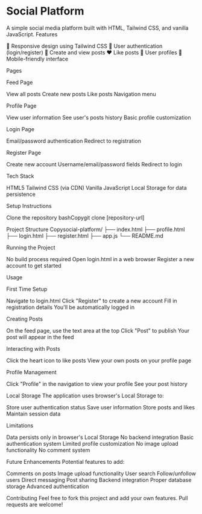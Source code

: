 
# Social Platform
A simple social media platform built with HTML, Tailwind CSS, and vanilla JavaScript.
Features

📱 Responsive design using Tailwind CSS
🔐 User authentication (login/register)
📝 Create and view posts
❤️ Like posts
👤 User profiles
📱 Mobile-friendly interface

Pages

Feed Page

View all posts
Create new posts
Like posts
Navigation menu


Profile Page

View user information
See user's posts history
Basic profile customization


Login Page

Email/password authentication
Redirect to registration


Register Page

Create new account
Username/email/password fields
Redirect to login



Tech Stack

HTML5
Tailwind CSS (via CDN)
Vanilla JavaScript
Local Storage for data persistence

Setup Instructions

Clone the repository
bashCopygit clone [repository-url]

Project Structure
Copysocial-platform/
├── index.html
├── profile.html
├── login.html
├── register.html
├── app.js
└── README.md

Running the Project

No build process required
Open login.html in a web browser
Register a new account to get started



Usage

First Time Setup

Navigate to login.html
Click "Register" to create a new account
Fill in registration details
You'll be automatically logged in


Creating Posts

On the feed page, use the text area at the top
Click "Post" to publish
Your post will appear in the feed


Interacting with Posts

Click the heart icon to like posts
View your own posts on your profile page


Profile Management

Click "Profile" in the navigation to view your profile
See your post history



Local Storage
The application uses browser's Local Storage to:

Store user authentication status
Save user information
Store posts and likes
Maintain session data

Limitations

Data persists only in browser's Local Storage
No backend integration
Basic authentication system
Limited profile customization
No image upload functionality
No comment system

Future Enhancements
Potential features to add:

 Comments on posts
 Image upload functionality
 User search
 Follow/unfollow users
 Direct messaging
 Post sharing
 Backend integration
 Proper database storage
 Advanced authentication

Contributing
Feel free to fork this project and add your own features. Pull requests are welcome!


